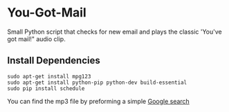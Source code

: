 # You-Got-Mail
Small Python script that checks for new email and plays the classic 'You've got mail!" audio clip.

## Install Dependencies

```
sudo apt-get install mpg123
sudo apt-get install python-pip python-dev build-essential
sudo pip install schedule
```
You can find the mp3 file by preforming a simple [Google search](https://www.google.com/#q=you've+got+mail+mp3)
